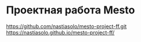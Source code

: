 # Проектная работа Mesto

https://github.com/nastiasolo/mesto-project-ff.git
https://nastiasolo.github.io/mesto-project-ff/
